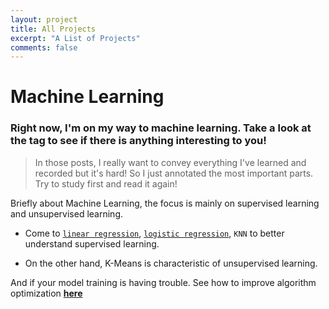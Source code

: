 ```yaml
---
layout: project
title: All Projects
excerpt: "A List of Projects"
comments: false
---
```


# Machine Learning 

### Right now, I'm on my way to machine learning. Take a look at the tag to see if there is anything interesting to you!

> In those posts, I really want to convey everything I've learned and recorded but it's hard! So I just annotated the most important parts. Try to study first and read it again!

Briefly about Machine Learning, the focus is mainly on supervised learning and unsupervised learning.

* Come to [`linear regression`](https://pywind.github.io//Linear-Regression/), [`logistic regression`](https://pywind.github.io//Logistic-Regression/), `KNN` to better understand supervised learning.

* On the other hand, K-Means is characteristic of unsupervised learning.

And if your model training is having trouble. See how to improve algorithm optimization [**here**](https://pywind.github.io//advance/)
